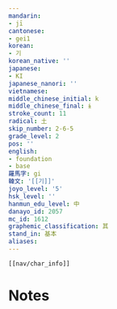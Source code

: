 ```yaml
---
mandarin:
- jī
cantonese:
- gei1
korean:
- 기
korean_native: ''
japanese:
- KI
japanese_nanori: ''
vietnamese:
middle_chinese_initial: k
middle_chinese_final: ɨ
stroke_count: 11
radical: 土
skip_number: 2-6-5
grade_level: 2
pos: ''
english:
- foundation
- base
羅馬字: gi
韓文: '[[기]]'
joyo_level: '5'
hsk_level: ''
hanmun_edu_level: 中
danayo_id: 2057
mc_id: 1612
graphemic_classification: 其
stand_in: 基本
aliases:
---
```

```meta-bind-embed
[[nav/char_info]]
```

# Notes
